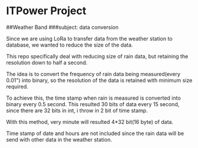 # ITPower Project
##Weather Band
###subject: data conversion

Since we are using LoRa to transfer data from the weather station to database, we wanted to reduce the size of the data.

This repo specifically deal with reducing size of rain data, but retaining the resolution down to half a second.

The idea is to convert the frequency of rain data being measured(every 0.01") into binary, so the resolution of the data is retained with minimum size required.

To achieve this, the time stamp when rain is measured is converted into binary every 0.5 second. This resulted 30 bits of data every 15 second, since there are 32 bits in int, i throw in 2 bit of time stamp.

With this method, very minute will resulted 4*32 bit(16 byte) of data.

Time stamp of date and hours are not included since the rain data will be send with other data in the weather station.
